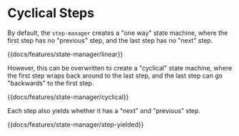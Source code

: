 # Cyclical Steps

By default, the `step-manager` creates a "one way" state machine, where the first step has no "previous" step, and the last step has no "next" step.

{{docs/features/state-manager/linear}}

However, this can be overwritten to create a "cyclical" state machine, where the first step wraps back around to the last step, and the last step can go "backwards" to the first step.

{{docs/features/state-manager/cyclical}}

Each step also yields whether it has a "next" and "previous" step.

{{docs/features/state-manager/step-yielded}}
